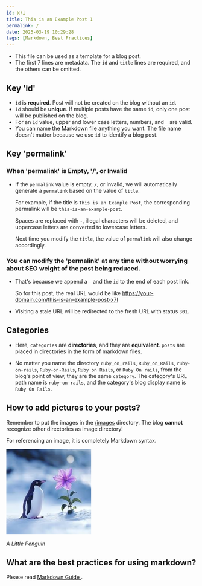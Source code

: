 ```yaml
---
id: x7I
title: This is an Example Post 1
permalink: /
date: 2025-03-19 10:29:28
tags: [Markdown, Best Practices]
---
```


- This file can be used as a template for a blog post.
- The first 7 lines are metadata. The `id` and `title` lines are required, and the others can be omitted.

## Key 'id'

- `id` is **required**. Post will not be created on the blog without an `id`.
- `id` should be **unique**. If multiple posts have the same `id`, only one post will be published on the blog.
- For an `id` value, upper and lower case letters, numbers, and `_` are valid.
- You can name the Markdown file anything you want. The file name doesn't matter because we use `id` to identify a blog post.

## Key 'permalink'

### When 'permalink' is Empty, '/', or Invalid

- If the `permalink` value is empty, `/`, or invalid, we will automatically generate a `permalink` based on the value of `title`.

  For example, if the title is `This is an Example Post`, the corresponding permalink will be `this-is-an-example-post`.

  Spaces are replaced with `-`, illegal characters will be deleted, and uppercase letters are converted to lowercase letters.

  Next time you modify the `title`, the value of `permalink` will also change accordingly.

### You can modify the 'permalink' at any time without worrying about SEO weight of the post being reduced.

- That's because we append a `-` and the `id` to the end of each post link.

  So for this post, the real URL would be like https://your-domain.com/this-is-an-example-post-x7I

- Visiting a stale URL will be redirected to the fresh URL with status `301`.

## Categories

- Here, `categories` are **directories**, and they are **equivalent**. `posts` are placed in directories in the form of markdown files.

- No matter you name the directory `ruby_on_rails`, `Ruby_on_Rails`, `ruby-on-rails`, `Ruby-on-Rails`, `Ruby on Rails`, or `Ruby On rails`, from the blog's point of view, they are the same `category`. The category's URL path name is `ruby-on-rails`, and the category's blog display name is `Ruby On Rails`.

## How to add pictures to your posts?

Remember to put the images in the [/images](/images) directory. The blog **cannot** recognize other directories as image directory!

For referencing an image, it is completely Markdown syntax.

![](/images/example_1.jpg)

*A Little Penguin*

## What are the best practices for using markdown?

Please read [Markdown Guide ](https://markdownguide.offshoot.io/basic-syntax/).
